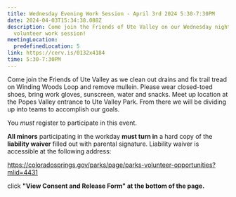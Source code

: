```yaml
---
title: Wednesday Evening Work Session - April 3rd 2024 5:30-7:30PM
date: 2024-04-03T15:34:38.088Z
description: Come join the Friends of Ute Valley on our Wednesday night
  volunteer work session!
meetingLocation:
  predefinedLocation: 5
link: https://cerv.is/0132x4184
time: 5:30-7:30PM
---
```


Come join the Friends of Ute Valley as we clean out drains and fix trail tread on Winding Woods Loop and remove mullein. Please wear closed-toed shoes, bring work gloves, sunscreen, water and snacks. Meet up location at the Popes Valley entrance to Ute Valley Park. From there we will be dividing up into teams to accomplish our goals. 

You *must* register to participate in this event.

**All minors** participating in the workday **must turn in** a hard copy of the **liability waiver** filled out with parental signature. Liability waiver is accessible at the following address:

<https://coloradosprings.gov/parks/page/parks-volunteer-opportunities?mlid=4431>

click **"View Consent and Release Form" at the bottom of the page.**
